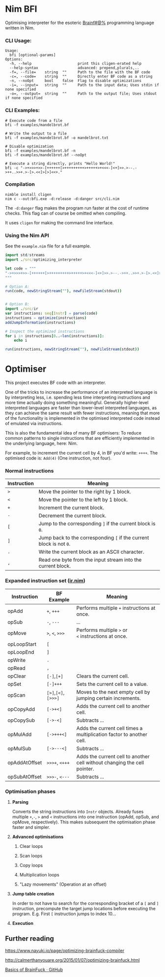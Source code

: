 # Nim BFI

Optimising interpreter for the esoteric [Brainf#@%](https://en.wikipedia.org/wiki/Brainfuck) programming language written in Nim.

### CLI Usage:

```
Usage:
  bfi [optional-params]
Options:
  -h, --help                     print this cligen-erated help
  --help-syntax                  advanced: prepend,plurals,..
  -f=, --file=    string  ""     Path to the file with the BF code
  -c=, --code=    string  ""     Directly enter BF code as a string
  -n, --noOpt     bool    false  Flag to disable optimizations
  -i=, --input=   string  ""     Path to the input data; Uses stdin if none specified
  -o=, --output=  string  ""     Path to the output file; Uses stdout if none specified
```

### CLI Examples:

```batch
# Execute code from a file
bfi -f examples/mandelbrot.bf

# Write the output to a file
bfi -f examples/mandelbrot.bf -o mandelbrot.txt

# Disable optimization
bfi -f examples/mandelbrot.bf -n
bfi -f examples/mandelbrot.bf --noOpt

# Execute a string directly, prints "Hello World!"
bfi -c "->+>>>+>>-[++++++[>+++++++++>+++++>+<<<-]<+]>>.>--.->++..>>+.>-[>.<<]>[>]<<+."
```

### Compilation

```batch
nimble install cligen
nim c --out:bfi.exe -d:release -d:danger src/cli.nim 
```

The `-d:danger` flag makes the program run faster at the cost of runtime checks. This flag can of course be omitted when compiling.

It uses `cligen` for making the command line interface.

### Using the Nim API

See the `example.nim` file for a full example.

```nim
import std/streams
import ./src/optimizing_interpreter

let code = """
"->+>>>+>>-[++++++[>+++++++++>+++++>+<<<-]<+]>>.>--.->++..>>+.>-[>.<<]>[>]<<+."
"""

# Option A:
run(code, newStringStream(""), newFileStream(stdout))


# Option B:
import ./src/ir
var instructions: seq[Instr] = parse(code)
instructions = optimize(instructions)
addJumpInformation(instructions)

# Inspect the optimized instructions
for i in instructions[0..<len(instructions)]:
    echo i

run(instructions, newStringStream(""), newFileStream(stdout))
```

# Optimiser

This project executes BF code with an interpreter. 

One of the tricks to increase the performance of an interpreted language is by interpreting less, i.e. spending less time interpreting instructions and more time actually doing something meaningful. Generally higher-level interpreted languages are faster than lower-level interpreted languages, as they can achieve the same result with fewer instructions, meaning that more of the functionality is implemented in the optimised interpreted code instead of emulated via instructions.

This is also the fundamental idea of many BF optimisers: To reduce common patterns to single instructions that are efficiently implemented in the underlying language, here: Nim.

For example, to increment the current cell by 4, in BF you'd write: `++++`. The optimised code is: `Add(4)` (One instruction, not four).

### Normal instructions

| Instruction | Meaning                                                             |
| ----------- | ------------------------------------------------------------------- |
| `>`         | Move the pointer to the right by 1 block.                           |
| `<`         | Move the pointer to the left by 1 block.                            |
| `+`         | Increment the current block.                                        |
| `-`         | Decrement the current block.                                        |
| `[`         | Jump to the corresponding `]` if the current block is `0`.          |
| `]`         | Jump back to the corresponding `[` if the current block is not `0`. |
| `.`         | Write the current block as an ASCII character.                      |
| `,`         | Read one byte from the input stream into the current block.         |

### Expanded instruction set ([ir.nim](https://github.com/Inspiaaa/BfInterpreter/blob/master/src/ir.nim))

| Instruction   | BF Example           | Meaning                                                                  |
| ------------- | -------------------- | ------------------------------------------------------------------------ |
| opAdd         | `+`, `+++`           | Performs multiple `+` instructions at once.                              |
| opSub         | `-`, `---`           | ...                                                                      |
| opMove        | `>`, `<`, `>>>`      | Performs multiple `>` or `<` instructions at once.                       |
| opLoopStart   | `[`                  |                                                                          |
| opLoopEnd     | `]`                  |                                                                          |
| opWrite       | `.`                  |                                                                          |
| opRead        | `,`                  |                                                                          |
| opClear       | `[-]`,`[+]`          | Clears the current cell.                                                 |
| opSet         | `[-]+++`             | Sets the current cell to a value.                                        |
| opScan        | `[>]`,`[<]`, `[>>>]` | Moves to the next empty cell by jumping certain increments.              |
| opCopyAdd     | `[->+<]`             | Adds the current cell to another cell.                                   |
| opCopySub     | `[->-<]`             | Subtracts ...                                                            |
| opMulAdd      | `[->+++<]`           | Adds the current cell times a multiplication factor to another cell.     |
| opMulSub      | `[->---<]`           | Subtracts ...                                                            |
| opAddAtOffset | `>>>+`, `<+++`       | Adds the current cell to another cell without changing the cell pointer. |
| opSubAtOffset | `>>>-`, `<---`       | Subtracts ...                                                            |

### Optimisation phases

1. **Parsing**
   
   Converts the string instructions into `Instr` objects. Already fuses multiple `+`,`-`, `>` and `<` instructions into one instruction (opAdd, opSub, and opMove, respectively). This makes subsequent the optimisation phase faster and simpler.

2. **Advanced optimisations**
   
   1. Clear loops
   
   2. Scan loops
   
   3. Copy loops
   
   4. Multiplication loops
   
   5. "Lazy movements" (Operation at an offset)

3. **Jump table creation**
   
   In order to not have to search for the corresponding bracket of a `[` and `]` instruction, precompute the target jump locations before executing the program. E.g. First `[` instruction jumps to index 10...

4. **Execution**



## Further reading

https://www.nayuki.io/page/optimizing-brainfuck-compiler

http://calmerthanyouare.org/2015/01/07/optimizing-brainfuck.html

[Basics of BrainFuck · GitHub](https://gist.github.com/roachhd/dce54bec8ba55fb17d3a)


